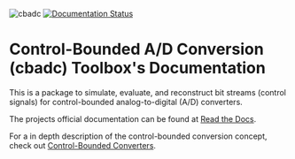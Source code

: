 ![cbadc](https://github.com/hammal/cbadc/actions/workflows/python-package.yml/badge.svg) [![Documentation Status](https://readthedocs.org/projects/cbadc/badge/?version=latest)](https://cbadc.readthedocs.io/en/latest/?badge=latest)

# Control-Bounded A/D Conversion (cbadc) Toolbox's Documentation

This is a package to simulate, evaluate, and reconstruct bit streams (control signals) for control-bounded analog-to-digital (A/D) converters.

The projects official documentation can be found at [Read the Docs](https://cbadc.readthedocs.io/en/latest/).

For a in depth description of the control-bounded conversion concept, check out [Control-Bounded Converters](https://doi.org/10.3929/ethz-b-000469192).
